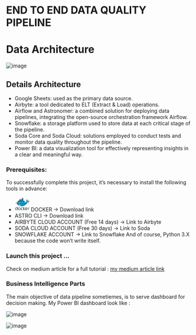 # END TO END DATA QUALITY PIPELINE

# Data Architecture
![image](https://github.com/user-attachments/assets/4a9f4dc2-02e5-4a47-9bc3-f2b775f797b2)

## Details Architecture

- Google Sheets: used as the primary data source.
- Airbyte: a tool dedicated to ELT (Extract & Load) operations.
- Airflow and Astronomer: a combined solution for deploying data pipelines, integrating the open-source orchestration framework Airflow.
- Snowflake: a storage platform used to store data at each critical stage of the pipeline.
- Soda Core and Soda Cloud: solutions employed to conduct tests and monitor data quality throughout the pipeline.
- Power BI: a data visualization tool for effectively representing insights in a clear and meaningful way.

### Prerequisites:
To successfully complete this project, it’s necessary to install the following tools in advance:

- <img src="https://raw.githubusercontent.com/devicons/devicon/master/icons/docker/docker-original-wordmark.svg" alt="docker" width="40" height="40"/> DOCKER → Download link
- ASTRO CLI → Download link
- AIRBYTE CLOUD ACCOUNT (Free 14 days) → Link to Airbyte
- SODA CLOUD ACCOUNT (Free 30 days) → Link to Soda
- SNOWFLAKE ACCOUNT → Link to Snowflake
And of course, Python 3.X because the code won’t write itself.

### Launch this  project ...
Check on medium article for a full tutorial  : <a href = 'https://medium.com/@nisaacemmanuel/end-to-end-batch-data-quality-pipeline-with-astronomer-airbyte-snowflake-soda-ca7a70f15300'>my medium article link</a>

### Business Intelligence Parts
The main objective of data pipeline sometiemes, is to serve dashboard for decision making.
My Power BI dashboard look like  : 

![image](https://github.com/user-attachments/assets/61e7f6d8-a173-4c45-bb4a-0f42e83402de)

![image](https://github.com/user-attachments/assets/a123c5f5-671e-40e4-8d66-22b30f556f33)


